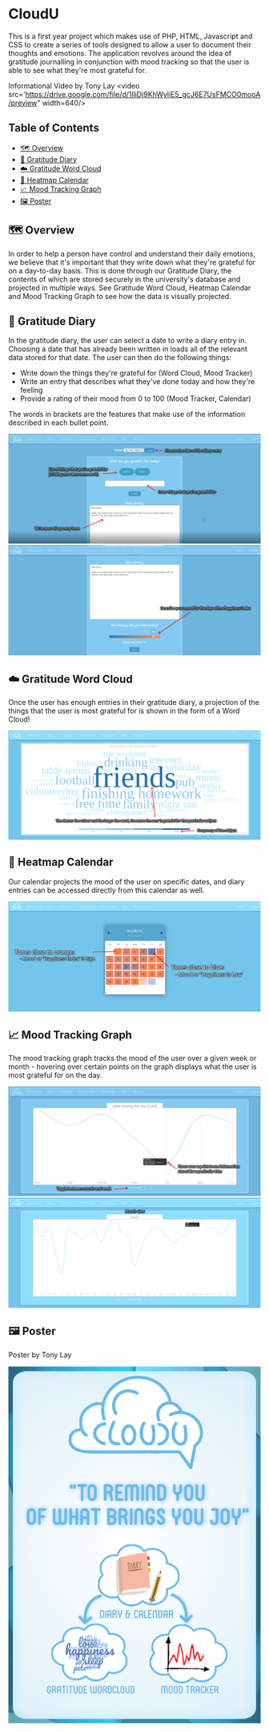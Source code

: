 
# CloudU

This is a first year project which makes use of PHP, HTML, Javascript and CSS to create a series of tools designed to allow a user to document their thoughts and emotions. The application revolves around the idea of gratitude journalling in conjunction with mood tracking so that the user is able to see what they're most grateful for.

Informational Video by Tony Lay
<video src='https://drive.google.com/file/d/1lliDj9KhWyliE5_gcJ6E7UsFMCO0mooA/preview" width=640/>

## Table of Contents

  * [🗺️ Overview](#-overview)
  * [📖 Gratitude Diary](#-gratitude-diary)
  * [☁️ Gratitude Word Cloud](#-gratitude-word-cloud)
  * [📅 Heatmap Calendar](#-heatmap-calendar)
  * [📈 Mood Tracking Graph](#-mood-tracking-graph)
  * [🖼️ Poster](#-poster)
  

## 🗺️ Overview

In order to help a person have control and understand their daily emotions, we believe that it's important that they write down what they're grateful for on a day-to-day basis. This is done through our Gratitude Diary, the contents of which are stored securely in the university's database and projected in multiple ways. See Gratitude Word Cloud, Heatmap Calendar and Mood Tracking Graph to see how the data is visually projected.

## 📖 Gratitude Diary

In the gratitude diary, the user can select a date to write a diary entry in. Choosing a date that has already been written in loads all of the relevant data stored for that date. The user can then do the following things:
  * Write down the things they're grateful for (Word Cloud, Mood Tracker)
  * Write an entry that describes what they've done today and how they're feeling
  * Provide a rating of their mood from 0 to 100 (Mood Tracker, Calendar)

The words in brackets are the features that make use of the information described in each bullet point.

![Diary1](Media/diary.jpg)
![Diary2](Media/diary2.jpg)

## ☁️ Gratitude Word Cloud

Once the user has enough entries in their gratitude diary, a projection of the things that the user is most grateful for is shown in the form of a Word Cloud!

![Word Cloud](Media/wordcloud.jpg)
## 📅 Heatmap Calendar

Our calendar projects the mood of the user on specific dates, and diary entries can be accessed directly from this calendar as well.

![Calendar](Media/calendar.jpg)
## 📈 Mood Tracking Graph

The mood tracking graph tracks the mood of the user over a given week or month - hovering over certain points on the graph displays what the user is most grateful for on the day.

![MoodTracker1](Media/moodtracker.jpg)
![MoodTracker2](Media/moodtracker2.jpg)

## 🖼️ Poster

Poster by Tony Lay

![Poster](Media/poster.jpg)

